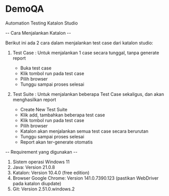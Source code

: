 # DemoQA
Automation Testing Katalon Studio

-- Cara Menjalankan Katalon --

Berikut ini ada 2 cara dalam menjalankan test case dari katalon studio:
1. Test Case : Untuk menjalankan 1 case secara tunggal, tanpa generate report
	- Buka test case
	- Klik tombol run pada test case
	- Pilih browser
	- Tunggu sampai proses selesai

2. Test Suite : Untuk menjalankan beberapa Test Case sekaligus, dan akan menghasilkan report
	- Create New Test Suite
	- Klik add, tambahkan beberapa test case
	- Klik tombol run pada test case
	- Pilih browser
	- Katalon akan menjalankan semua test case secara berurutan
	- Tunggu sampai proses selesai
	- Report akan ter-generate otomatis


-- Requirement yang digunakan --
1. Sistem operasi Windows 11
2. Java: Version 21.0.8
3. Katalon: Version 10.4.0 (free edition)
4. Browser Google Chrome: Version 141.0.7390.123 (pastikan WebDriver pada katalon diupdate)
5. Git: Version 2.51.0.windows.2
